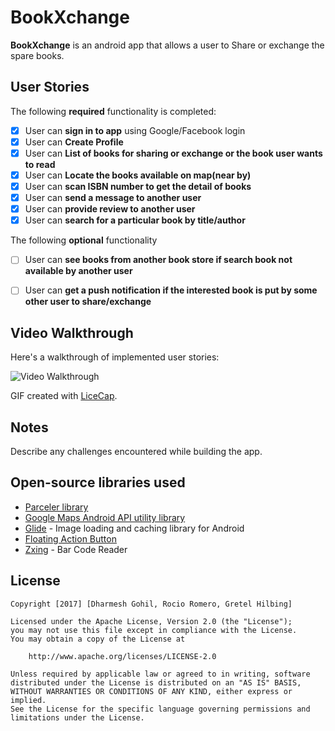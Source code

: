 # BookXchange

**BookXchange** is an android app that allows a user to Share or exchange the spare books.

## User Stories

The following **required** functionality is completed:

* [x]	User can **sign in to app** using Google/Facebook login
* [x]	User can **Create Profile**
* [x]	User can **List of books for sharing or exchange or the book user wants to read**
* [x]	User can **Locate the books available on map(near by)**
* [X]	User can **scan ISBN number to get the detail of books**
* [x]	User can **send a message to another user**
* [X]	User can **provide review to another user**
* [X]	User can **search for a particular book by title/author**

The following **optional** functionality

* [ ]	User can **see books from another book store if search book not available by another user**
* [ ]	User can **get a push notification if the interested book is put by some other user to share/exchange**


## Video Walkthrough

Here's a walkthrough of implemented user stories:

<img src='https://i.imgur.com/6OoaP0w.gif' title='Video Walkthrough' width='' alt='Video Walkthrough' />

GIF created with [LiceCap](http://www.cockos.com/licecap/).

## Notes

Describe any challenges encountered while building the app.

## Open-source libraries used

- [Parceler library](http://guides.codepath.com/android/Using-Parceler)
- [Google Maps Android API utility library](https://github.com/googlemaps/android-maps-utils)
- [Glide](http://inthecheesefactory.com/blog/get-to-know-glide-recommended-by-google/en) - Image loading and caching library for Android
- [Floating Action Button](https://github.com/Clans/FloatingActionButton)
- [Zxing](https://github.com/zxing/zxing) - Bar Code Reader 


## License

    Copyright [2017] [Dharmesh Gohil, Rocio Romero, Gretel Hilbing]

    Licensed under the Apache License, Version 2.0 (the "License");
    you may not use this file except in compliance with the License.
    You may obtain a copy of the License at

        http://www.apache.org/licenses/LICENSE-2.0

    Unless required by applicable law or agreed to in writing, software
    distributed under the License is distributed on an "AS IS" BASIS,
    WITHOUT WARRANTIES OR CONDITIONS OF ANY KIND, either express or implied.
    See the License for the specific language governing permissions and
    limitations under the License.
